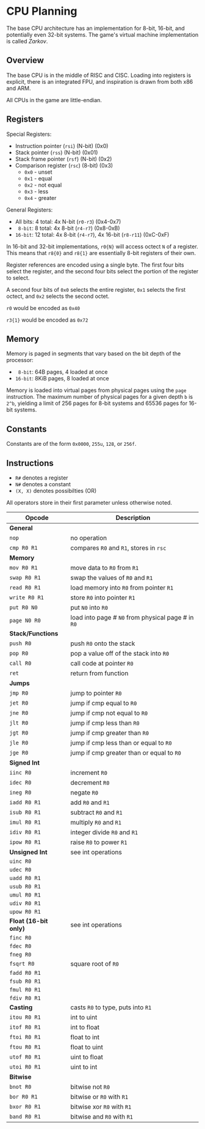 # CPU Planning
The base CPU architecture has an implementation for 8-bit, 16-bit, and potentially even 32-bit systems. The game's virtual machine implementation is called *Zarkov*.

## Overview
The base CPU is in the middle of RISC and CISC. Loading into registers is explicit, there is an integrated FPU, and inspiration is drawn from both x86 and ARM.

All CPUs in the game are little-endian.

## Registers
Special Registers:
- Instruction pointer (`rsi`) (N-bit) (0x0)
- Stack pointer (`rss`) (N-bit) (0x01)
- Stack frame pointer (`rsf`) (N-bit) (0x2)
- Comparison register (`rsc`) (8-bit) (0x3)
	- `0x0` - unset
	- `0x1` - equal
	- `0x2` - not equal
	- `0x3` - less
	- `0x4` - greater

General Registers:
- All bits: 4 total: 4x N-bit (`r0-r3`) (0x4-0x7)
- ` 8-bit`: 8 total: 4x 8-bit (`r4-r7`) (0x8-0xB)
- `16-bit`: 12 total: 4x 8-bit (`r4-r7`), 4x 16-bit (`r8-r11`) (0xC-0xF)

In 16-bit and 32-bit implementations, `r0{N}` will access octect `N` of a register. This means that `r8{0}` and `r8{1}` are essentially 8-bit registers of their own.

Register references are encoded using a single byte. The first four bits select the register, and the second four bits select the portion of the register to select.

A second four bits of `0x0` selects the entire register, `0x1` selects the first octect, and `0x2` selects the second octet.

`r0` would be encoded as `0x40`

`r3{1}` would be encoded as `0x72`

## Memory
Memory is paged in segments that vary based on the bit depth of the processor:
- ` 8-bit`: 64B pages, 4 loaded at once
- `16-bit`: 8KiB pages, 8 loaded at once

Memory is loaded into virtual pages from physical pages using the `page` instruction. The maximum number of physical pages for a given depth `b` is `2^b`, yielding a limit of 256 pages for 8-bit systems and 65536 pages for 16-bit systems.

## Constants
Constants are of the form `0x0000`, `255u`, `128`, or `256f`.

## Instructions
- `R#` denotes a register
- `N#` denotes a constant
- `(X, X)` denotes possibilties (OR)

All operators store in their first parameter unless otherwise noted.

| Opcode | Description |
| ------ | ----------- |
| **General** |
| `nop` | no operation |
| `cmp R0 R1` | compares `R0` and `R1`, stores in `rsc` |
| **Memory** |
| `mov R0 R1` | move data to `R0` from `R1` |
| `swap R0 R1` | swap the values of `R0` and `R1` |
| `read R0 R1` | load memory into `R0` from pointer `R1` |
| `write R0 R1` | store `R0` into pointer `R1` |
| `put R0 N0` | put `N0` into `R0` |
| `page N0 R0` | load into page # `N0` from physical page # in `R0` |
| **Stack/Functions** |
| `push R0` | push `R0` onto the stack |
| `pop R0` | pop a value off of the stack into `R0` |
| `call R0` | call code at pointer `R0` |
| `ret` | return from function |
| **Jumps** |
| `jmp R0` | jump to pointer `R0` |
| `jet R0` | jump if cmp equal to `R0` |
| `jne R0` | jump if cmp not equal to `R0` |
| `jlt R0` | jump if cmp less than `R0` |
| `jgt R0` | jump if cmp greater than `R0` |
| `jle R0` | jump if cmp less than or equal to `R0` |
| `jge R0` | jump if cmp greater than or equal to `R0` |
| **Signed Int** |
| `iinc R0` | increment `R0` |
| `idec R0` | decrement `R0` |
| `ineg R0` | negate `R0` |
| `iadd R0 R1` | add `R0` and `R1` |
| `isub R0 R1` | subtract `R0` and `R1` |
| `imul R0 R1` | multiply `R0` and `R1` |
| `idiv R0 R1` | integer divide `R0` and `R1` |
| `ipow R0 R1` | raise `R0` to power `R1` |
| **Unsigned Int** | see int operations |
| `uinc R0` |
| `udec R0` |
| `uadd R0 R1` |
| `usub R0 R1` |
| `umul R0 R1` |
| `udiv R0 R1` |
| `upow R0 R1` |
| **Float (16-bit only)** | see int operations |
| `finc R0` |
| `fdec R0` |
| `fneg R0` |
| `fsqrt R0` | square root of `R0` |
| `fadd R0 R1` |
| `fsub R0 R1` |
| `fmul R0 R1` |
| `fdiv R0 R1` |
| **Casting** | casts `R0` to type, puts into `R1` |
| `itou R0 R1` | int to uint |
| `itof R0 R1` | int to float |
| `ftoi R0 R1` | float to int |
| `ftou R0 R1` | float to uint |
| `utof R0 R1` | uint to float |
| `utoi R0 R1` | uint to int |
| **Bitwise** |
| `bnot R0` | bitwise not `R0` |
| `bor R0 R1` | bitwise or `R0` with `R1` |
| `bxor R0 R1` | bitwise xor `R0` with `R1` |
| `band R0 R1` | bitwise and `R0` with `R1` |

